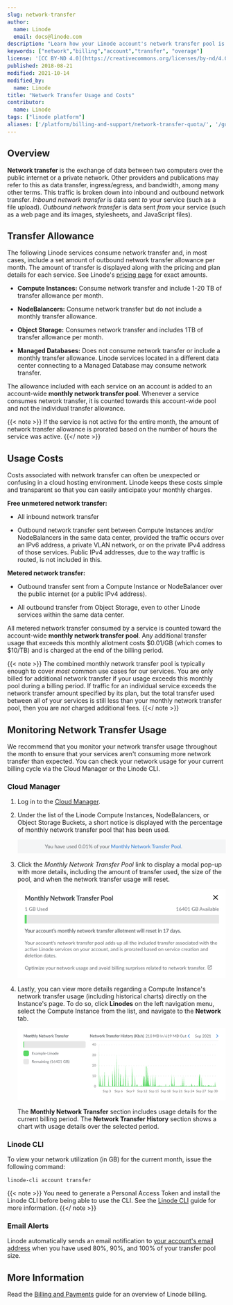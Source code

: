 ```yaml
---
slug: network-transfer
author:
  name: Linode
  email: docs@linode.com
description: "Learn how your Linode account's network transfer pool is calculated and billed."
keywords: ["network","billing","account","transfer", "overage"]
license: '[CC BY-ND 4.0](https://creativecommons.org/licenses/by-nd/4.0)'
published: 2018-08-21
modified: 2021-10-14
modified_by:
  name: Linode
title: "Network Transfer Usage and Costs"
contributor:
  name: Linode
tags: ["linode platform"]
aliases: ['/platform/billing-and-support/network-transfer-quota/', '/guides/network-transfer-quota/']
---
```


## Overview

**Network transfer** is the exchange of data between two computers over the public internet or a private network. Other providers and publications may refer to this as data transfer, ingress/egress, and bandwidth, among many other terms. This traffic is broken down into inbound and outbound network transfer. *Inbound network transfer* is data sent *to* your service (such as a file upload). *Outbound network transfer* is data sent *from* your service (such as a web page and its images, stylesheets, and JavaScript files).

## Transfer Allowance

The following Linode services consume network transfer and, in most cases, include a set amount of outbound network transfer allowance per month. The amount of transfer is displayed along with the pricing and plan details for each service. See Linode's [pricing page](https://www.linode.com/pricing) for exact amounts.

- **Compute Instances:** Consume network transfer and include 1-20 TB of transfer allowance per month.

- **NodeBalancers:** Consume network transfer but do not include a monthly transfer allowance.

- **Object Storage:** Consumes network transfer and includes 1TB of transfer allowance per month.

- **Managed Databases:** Does not consume network transfer or include a monthly transfer allowance. Linode services located in a different data center connecting to a Managed Database may consume network transfer.

The allowance included with each service on an account is added to an account-wide **monthly network transfer pool**. Whenever a service consumes network transfer, it is counted towards this account-wide pool and not the individual transfer allowance.

{{< note >}}
If the service is not active for the entire month, the amount of network transfer allowance is prorated based on the number of hours the service was active.
{{</ note >}}

## Usage Costs

Costs associated with network transfer can often be unexpected or confusing in a cloud hosting environment. Linode keeps these costs simple and transparent so that you can easily anticipate your monthly charges.

**Free unmetered network transfer:**

- All inbound network transfer

- Outbound network transfer sent between Compute Instances and/or NodeBalancers in the same data center, provided the traffic occurs over an IPv6 address, a private VLAN network, or on the private IPv4 address of those services. Public IPv4 addresses, due to the way traffic is routed, is not included in this.

**Metered network transfer:**

- Outbound transfer sent from a Compute Instance or NodeBalancer over the public internet (or a public IPv4 address).

- All outbound transfer from Object Storage, even to other Linode services within the same data center.

All metered network transfer consumed by a service is counted toward the account-wide **monthly network transfer pool**. Any additional transfer usage that exceeds this monthly allotment costs $0.01/GB (which comes to $10/TB) and is charged at the end of the billing period.

{{< note >}}
The combined monthly network transfer pool is typically enough to cover *most* common use cases for our services. You are only billed for additional network transfer if your usage exceeds this monthly pool during a billing period. If traffic for an individual service exceeds the network transfer amount specified by its plan, but the total transfer used between all of your services is still less than your monthly network transfer pool, then you are *not* charged additional fees.
{{</ note >}}

## Monitoring Network Transfer Usage

We recommend that you monitor your network transfer usage throughout the month to ensure that your services aren't consuming more network transfer than expected. You can check your network usage for your current billing cycle via the Cloud Manager or the Linode CLI.

### Cloud Manager

1. Log in to the [Cloud Manager](https://cloud.linode.com).

1. Under the list of the Linode Compute Instances, NodeBalancers, or Object Storage Buckets, a short notice is displayed with the percentage of monthly network transfer pool that has been used.

    ![Screenshot of Monthly Network Transfer Pool Percentage Used](cloud-manager-network-transfer-notice.png)

1. Click the *Monthly Network Transfer Pool* link to display a modal pop-up with more details, including the amount of transfer used, the size of the pool, and when the network transfer usage will reset.

    ![Screenshot of Monthly Network Transfer Pool Overview](cloud-manager-monthly-network-transfer-pool.png)

1. Lastly, you can view more details regarding a Compute Instance's network transfer usage (including historical charts) directly on the Instance's page. To do so, click **Linodes** on the left navigation menu, select the Compute Instance from the list, and navigate to the **Network** tab.

    ![Screenshot of a Compute Instance's Monthly Network Transfer Usage](cloud-manage-compute-network-transfer-usage.png)

    The **Monthly Network Transfer** section includes usage details for the current billing period. The **Network Transfer History** section shows a chart with usage details over the selected period.

### Linode CLI

To view your network utilization (in GB) for the current month, issue the following command:

    linode-cli account transfer

{{< note >}}
You need to generate a Personal Access Token and install the Linode CLI before being able to use the CLI. See the [Linode CLI](/docs/guides/linode-cli/) guide for more information.
{{</ note >}}

### Email Alerts

Linode automatically sends an email notification to [your account's email address](/docs/guides/accounts-and-passwords/#email-addresses-and-contact-information) when you have used 80%, 90%, and 100% of your transfer pool size.

## More Information

Read the [Billing and Payments](/docs/guides/billing-and-payments/) guide for an overview of Linode billing.
